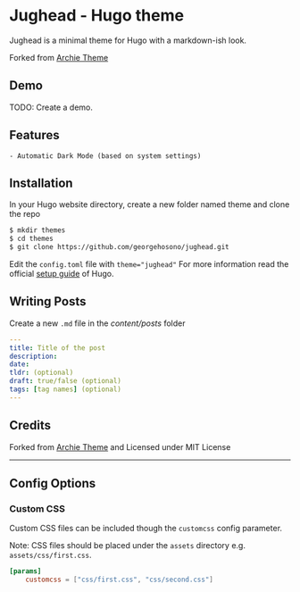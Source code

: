 # Jughead - Hugo theme
Jughead is a minimal theme for Hugo with a markdown-ish look.

Forked from [Archie Theme](https://github.com/athul/archie)

## Demo

TODO: Create a demo.

## Features
	- Automatic Dark Mode (based on system settings)

## Installation
In your Hugo website directory, create a new folder named theme and clone the repo
```bash
$ mkdir themes
$ cd themes
$ git clone https://github.com/georgehosono/jughead.git
```
Edit the `config.toml` file with `theme="jughead"`
For more information read the official [setup guide](https://gohugo.io/installation/) of Hugo.

## Writing Posts
Create a new `.md` file in the *content/posts* folder
```yml
---
title: Title of the post
description:
date:
tldr: (optional)
draft: true/false (optional)
tags: [tag names] (optional)
---
```

## Credits
Forked from [Archie Theme](https://github.com/athul/archie) and Licensed under MIT License

----

## Config Options

### Custom CSS
Custom CSS files can be included though the `customcss` config parameter.

Note: CSS files should be placed under the `assets` directory e.g. `assets/css/first.css`.

```toml
[params]
	customcss = ["css/first.css", "css/second.css"]
```
